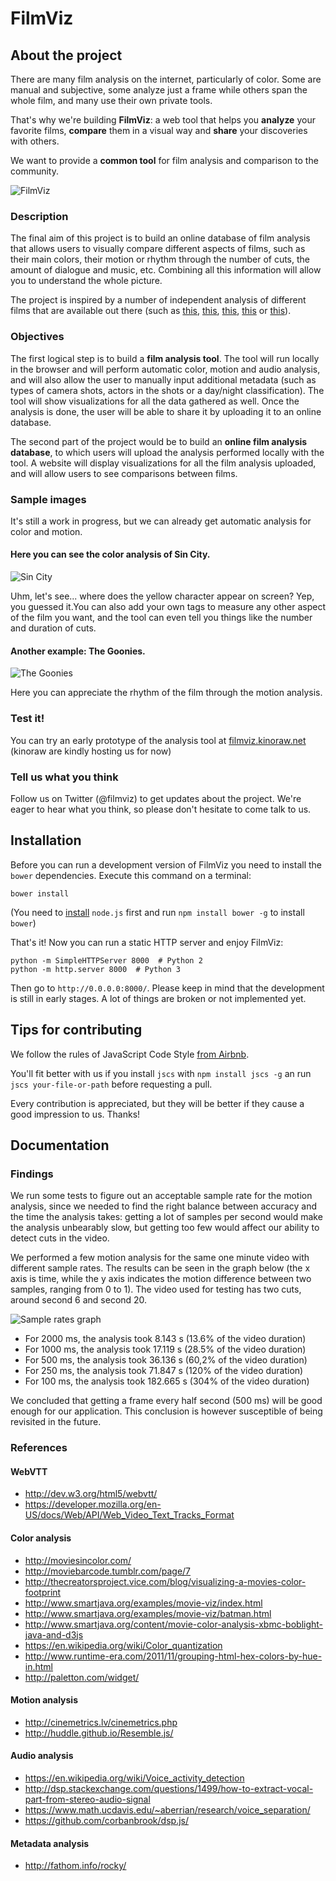 # FilmViz

## About the project

There are many film analysis on the internet, particularly of color. Some are manual and subjective, some analyze just a frame while others span the whole film, and many use their own private tools. 

That's why we're building **FilmViz**: a web tool that helps you **analyze** your favorite films, **compare** them in a visual way and **share** your discoveries with others.

We want to provide a **common tool** for film analysis and comparison to the community.

![FilmViz](img/filmviz_poster.jpg)


### Description

The final aim of this project is to build an online database of film analysis that allows users to visually compare different aspects of films, such as their main colors, their motion or rhythm through the number of cuts, the amount of dialogue and music, etc. Combining all this information will allow you to understand the whole picture.

The project is inspired by a number of independent analysis of different films that are available out there (such as [this](http://moviesincolor.com/), [this](http://moviebarcode.tumblr.com/), [this](http://www.smartjava.org/examples/movie-viz/index.html), [this](http://www.smartjava.org/examples/movie-viz/batman.html) or [this](http://fathom.info/rocky/)).

### Objectives

The first logical step is to build a **film analysis tool**. The tool will run locally in the browser and will perform automatic color, motion and audio analysis, and will also allow the user to manually input additional metadata (such as types of camera shots, actors in the shots or a day/night classification). The tool will show visualizations for all the data gathered as well. Once the analysis is done, the user will be able to share it by uploading it to an online database.

The second part of the project would be to build an **online film analysis database**, to which users will upload the analysis performed locally with the tool. A website will display visualizations for all the film analysis uploaded, and will allow users to see comparisons between films.

### Sample images

It's still a work in progress, but we can already get automatic analysis for color and motion. 

#### Here you can see the color analysis of Sin City. 

![Sin City](img/screenshot1.jpg)

Uhm, let's see... where does the yellow character appear on screen? Yep, you guessed it.You can also add your own tags to measure any other aspect of the film you want, and the tool can even tell you things like the number and duration of cuts.

#### Another example: The Goonies. 

![The Goonies](img/screenshot2.jpg)

Here you can appreciate the rhythm of the film through the motion analysis.

### Test it!

You can try an early prototype of the analysis tool at [filmviz.kinoraw.net](http://filmviz.kinoraw.net) (kinoraw are kindly hosting us for now)

### Tell us what you think

Follow us on Twitter (@filmviz) to get updates about the project. We're eager to hear what you think, so please don't hesitate to come talk to us.

## Installation  

Before you can run a development version of FilmViz you need to install the `bower` dependencies. Execute this command on a terminal:
```
bower install
```
(You need to [install](https://nodejs.org/download/) `node.js` first and run `npm install bower -g` to install `bower`)

That's it! Now you can run a static HTTP server and enjoy FilmViz:
```
python -m SimpleHTTPServer 8000  # Python 2
python -m http.server 8000  # Python 3
```

Then go to `http://0.0.0.0:8000/`. Please keep in mind that the development is still in early stages. A lot of things are broken or not implemented yet.


## Tips for contributing

We follow the rules of JavaScript Code Style [from Airbnb](https://github.com/airbnb/javascript).

You'll fit better with us if you install `jscs` with `npm install jscs -g` an run `jscs your-file-or-path` before requesting a pull.

Every contribution is appreciated, but they will be better if they cause a good impression to us. Thanks!


## Documentation

### Findings

We run some tests to figure out an acceptable sample rate for the motion analysis, since we needed to find the right balance between accuracy and the time the analysis takes: getting a lot of samples per second would make the analysis unbearably slow, but getting too few would affect our ability to detect cuts in the video.

We performed a few motion analysis for the same one minute video with different sample rates. The results can be seen in the graph below (the x axis is time, while the y axis indicates the motion difference between two samples, ranging from 0 to 1). The video used for testing has two cuts, around second 6 and second 20.

![Sample rates graph](img/sample_rates_for_motion.png)

- For 2000 ms, the analysis took 8.143 s (13.6% of the video duration)
- For 1000 ms, the analysis took 17.119 s (28.5% of the video duration)
- For 500 ms, the analysis took 36.136 s (60,2% of the video duration)
- For 250 ms, the analysis took 71.847 s (120% of the video duration)
- For 100 ms, the analysis took 182.665 s (304% of the video duration)

We concluded that getting a frame every half second (500 ms) will be good enough for our application. This conclusion is however susceptible of being revisited in the future.


### References

#### WebVTT
- http://dev.w3.org/html5/webvtt/
- https://developer.mozilla.org/en-US/docs/Web/API/Web_Video_Text_Tracks_Format

#### Color analysis
- http://moviesincolor.com/
- http://moviebarcode.tumblr.com/page/7
- http://thecreatorsproject.vice.com/blog/visualizing-a-movies-color-footprint
- http://www.smartjava.org/examples/movie-viz/index.html
- http://www.smartjava.org/examples/movie-viz/batman.html
- http://www.smartjava.org/content/movie-color-analysis-xbmc-boblight-java-and-d3js
- https://en.wikipedia.org/wiki/Color_quantization
- http://www.runtime-era.com/2011/11/grouping-html-hex-colors-by-hue-in.html
- http://paletton.com/widget/

#### Motion analysis
- http://cinemetrics.lv/cinemetrics.php
- http://huddle.github.io/Resemble.js/

#### Audio analysis
- https://en.wikipedia.org/wiki/Voice_activity_detection
- http://dsp.stackexchange.com/questions/1499/how-to-extract-vocal-part-from-stereo-audio-signal
- https://www.math.ucdavis.edu/~aberrian/research/voice_separation/
- https://github.com/corbanbrook/dsp.js/

#### Metadata analysis
- http://fathom.info/rocky/
